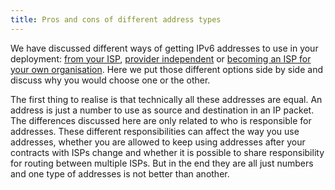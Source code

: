 ```yaml
---
title: Pros and cons of different address types
---
```

We have discussed different ways of getting IPv6 addresses to use in your
deployment: [from your ISP](use_PA), [provider independent](use_PI) or
[becoming an ISP for your own organisation](use_LIR). Here we put those
different options side by side and discuss why you would choose one or the
other.

The first thing to realise is that technically all these addresses are
equal. An address is just a number to use as source and destination in an
IP packet. The differences discussed here are only related to who is
responsible for addresses. These different responsibilities can affect
the way you use addresses, whether you are allowed to keep using addresses
after your contracts with ISPs change and whether it is possible to share
responsibility for routing between multiple ISPs. But in the end they are
all just numbers and one type of addresses is not better than another.
